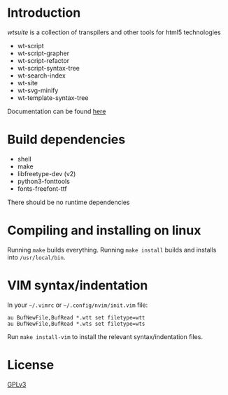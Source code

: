 # Introduction
*wtsuite* is a collection of transpilers and other tools for html5 technologies
* wt-script
* wt-script-grapher
* wt-script-refactor
* wt-script-syntax-tree
* wt-search-index
* wt-site
* wt-svg-minify
* wt-template-syntax-tree

Documentation can be found [here](https://computeportal.github.io/wtsuite-doc)

# Build dependencies
* shell
* make
* libfreetype-dev (v2)
* python3-fonttools
* fonts-freefont-ttf

There should be no runtime dependencies

# Compiling and installing on linux
Running `make` builds everything.
Running `make install` builds and installs into `/usr/local/bin`.

# VIM syntax/indentation
In your `~/.vimrc` or `~/.config/nvim/init.vim` file:

```
au BufNewFile,BufRead *.wtt set filetype=wtt
au BufNewFile,BufRead *.wts set filetype=wts
```

Run `make install-vim` to install the relevant syntax/indentation files.

# License
[GPLv3](./LICENSE.txt)
